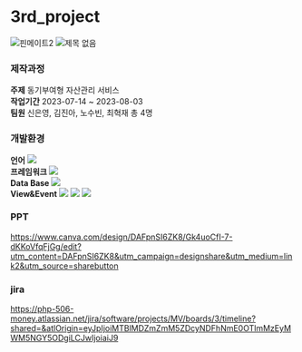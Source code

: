 # 3rd_project
![핀메이트2](https://github.com/PHP-506-Money/3rd_project/assets/126547900/33d22893-0e7b-49c1-8a2a-ff38810c42e1)
![제목 없음](https://github.com/PHP-506-Money/3rd_project/assets/126547900/8c5f8d32-733b-4027-b737-9f6fe674b018)

### 제작과정
__주제__ 동기부여형 자산관리 서비스<br>
__작업기간__ 2023-07-14 ~ 2023-08-03<br>
__팀원__ 신은영, 김진아, 노수빈, 최혁재 총 4명<br>

### 개발환경
__언어__ <img src="https://img.shields.io/badge/PHP-777BB4?style=flat-square&logo=php&logoColor=white"/><br>
__프레임워크__  <img src="https://img.shields.io/badge/Laravel-v9-orange?style=flat-square&logo=laravel&logoColor=white"><br>
__Data Base__  <img src="https://img.shields.io/badge/MariaDB-003545?style=flat-square&logo=mariaDB&logoColor=white"/><br>
__View&Event__  <img src="https://img.shields.io/badge/HTML5-E34F26?style=flat-square&logo=html5&logoColor=white"/> <img src="https://img.shields.io/badge/CSS3-1572B6?style=flat-square&logo=css3&logoColor=white"/> <img src="https://img.shields.io/badge/javascript-F7DF1E?style=for-the-badge&logo=javascript&logoColor=black"><br>

### PPT
https://www.canva.com/design/DAFpnSI6ZK8/Gk4uoCfI-7-dKKoVfqFjGg/edit?utm_content=DAFpnSI6ZK8&utm_campaign=designshare&utm_medium=link2&utm_source=sharebutton

### jira
https://php-506-money.atlassian.net/jira/software/projects/MV/boards/3/timeline?shared=&atlOrigin=eyJpIjoiMTBlMDZmZmM5ZDcyNDFhNmE0OTlmMzEyMWM5NGY5ODgiLCJwIjoiaiJ9
